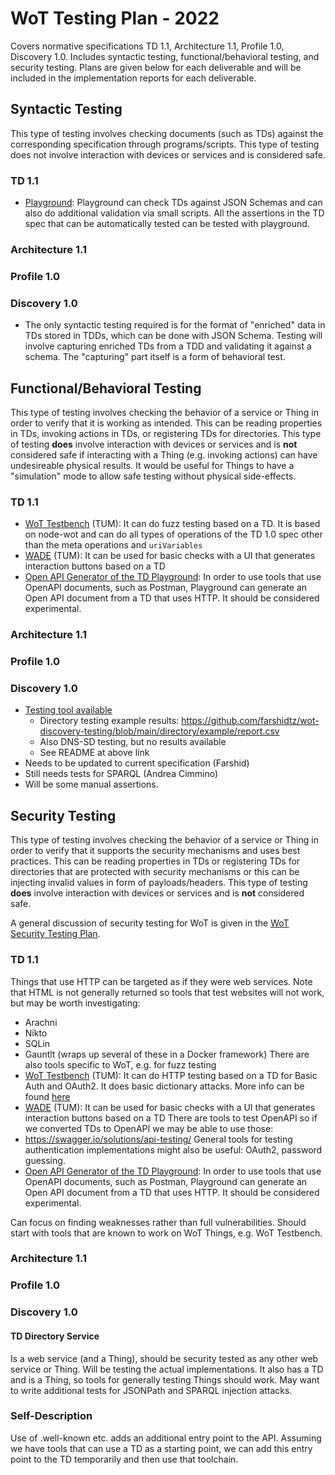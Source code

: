 # WoT Testing Plan - 2022

Covers normative specifications TD 1.1, Architecture 1.1, Profile 1.0, Discovery 1.0.
Includes syntactic testing, functional/behavioral testing, and security testing.
Plans are given below for each deliverable and will be included in
the implementation reports for each deliverable.

## Syntactic Testing

This type of testing involves checking documents (such as TDs) against the corresponding specification through programs/scripts. 
This type of testing does not involve interaction with devices or services and is considered safe.

### TD 1.1

* [Playground](https://github.com/thingweb/thingweb-playground): Playground can check TDs against JSON Schemas and can also do additional validation via small scripts. All the assertions in the TD spec that can be automatically tested can be tested with playground.

### Architecture 1.1
### Profile 1.0
### Discovery 1.0
* The only syntactic testing required is for the format of "enriched" data in TDs stored in TDDs, which can be
  done with JSON Schema.  Testing will involve capturing enriched TDs from a TDD and validating it against a schema.
  The "capturing" part itself is a form of behavioral test.

## Functional/Behavioral Testing

This type of testing involves checking the behavior of a service or Thing in order to verify that it is working as intended.
This can be reading properties in TDs, invoking actions in TDs, or registering TDs for directories.
This type of testing **does** involve interaction with devices or services and is **not** considered safe if interacting
with a Thing (e.g. invoking actions) can have undesireable physical results.  It would be useful for Things to have a 
"simulation" mode to allow safe testing without physical side-effects.

### TD 1.1

* [WoT Testbench](https://github.com/tum-esi/testbench) (TUM): It can do fuzz testing based on a TD. It is based on node-wot and can do all types of operations of the TD 1.0 spec other than the meta operations and `uriVariables`
* [WADE](https://github.com/tum-esi/wade) (TUM): It can be used for basic checks with a UI that generates interaction buttons based on a TD
* [Open API Generator of the TD Playground](https://github.com/thingweb/thingweb-playground/tree/master/packages/td_to_openAPI): In order to use tools that use OpenAPI documents, such as Postman, Playground can generate an Open API document from a TD that uses HTTP. It should be considered experimental.
### Architecture 1.1
### Profile 1.0
### Discovery 1.0
* [Testing tool available](https://github.com/farshidtz/wot-discovery-testing)
   * Directory testing example results: https://github.com/farshidtz/wot-discovery-testing/blob/main/directory/example/report.csv
   * Also DNS-SD testing, but no results available
   * See README at above link
* Needs to be updated to current specification (Farshid)
* Still needs tests for SPARQL (Andrea Cimmino)
* Will be some manual assertions.

## Security Testing

This type of testing involves checking the behavior of a service or Thing in order to verify that it supports the security mechanisms 
and uses best practices.
This can be reading properties in TDs or registering TDs for directories that are protected with security mechanisms or this can be injecting
invalid values in form of payloads/headers.
This type of testing **does** involve interaction with devices or services and is **not** considered safe.

A general discussion of security testing for WoT is given in the [WoT Security Testing Plan](https://w3c.github.io/wot-security-testing-plan/).

### TD 1.1
Things that use HTTP can be targeted as if they were web services.
Note that HTML is not generally returned so tools that test websites will not work, 
but may be worth investigating:
* Arachni
* Nikto
* SQLin
* Gauntlt (wraps up several of these in a Docker framework)
There are also tools specific to WoT, e.g. for fuzz testing
* [WoT Testbench](https://github.com/tum-esi/testbench) (TUM): It can do HTTP testing based on a TD for Basic Auth and OAuth2. It does basic dictionary attacks. More info can be found [here](https://github.com/tum-esi/testbench/blob/f5e5beb502792088b9856892bcbd88f2df0e0e8b/src/Tester.ts#L886)
* [WADE](https://github.com/tum-esi/wade) (TUM): It can be used for basic checks with a UI that generates interaction buttons based on a TD
There are tools to test OpenAPI so if we converted TDs to OpenAPI we may be able to use those:
* https://swagger.io/solutions/api-testing/
General tools for testing authentication implementations might also be useful:
OAuth2, password guessing.
* [Open API Generator of the TD Playground](https://github.com/thingweb/thingweb-playground/tree/master/packages/td_to_openAPI): In order to use tools that use OpenAPI documents, such as Postman, Playground can generate an Open API document from a TD that uses HTTP. It should be considered experimental.

Can focus on finding weaknesses rather than full vulnerabilities.
Should start with tools that are known to work on WoT Things, e.g. WoT Testbench.

### Architecture 1.1

### Profile 1.0

### Discovery 1.0
#### TD Directory Service
Is a web service (and a Thing), should be security tested as any other web service or Thing.
Will be testing the actual implementations.
It also has a TD and is a Thing, so tools for generally testing Things should work.
May want to write additional tests for JSONPath and SPARQL injection attacks.

### Self-Description
Use of .well-known etc. adds an additional entry point to the API.
Assuming we have tools that can use a TD as a starting point, we can
add this entry point to the TD temporarily and then use that toolchain.
